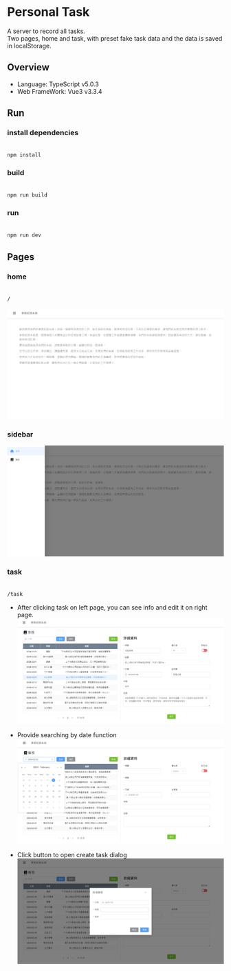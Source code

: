 # Personal Task

A server to record all tasks.  
Two pages, home and task, with preset fake task data and the data is saved in localStorage.  

## Overview

- Language: TypeScript v5.0.3
- Web FrameWork: Vue3 v3.3.4


## Run

### install dependencies

```bash

npm install

```


### build

```bash

npm run build

```

### run

```bash

npm run dev

```

## Pages

### home

```bash

/

```

![image](https://github.com/yuhexiong/personal-task-web-vue3-typescript/blob/main/image/home.png)

### sidebar

![image](https://github.com/yuhexiong/personal-task-web-vue3-typescript/blob/main/image/sidebar.png)


### task

```bash

/task

```

- After clicking task on left page, you can see info and edit it on right page.
![image](https://github.com/yuhexiong/personal-task-web-vue3-typescript/blob/main/image/task.png)

- Provide searching by date function
![image](https://github.com/yuhexiong/personal-task-web-vue3-typescript/blob/main/image/task_searchDate.png)

- Click button to open create task dialog
![image](https://github.com/yuhexiong/personal-task-web-vue3-typescript/blob/main/image/task_createTask.png)


